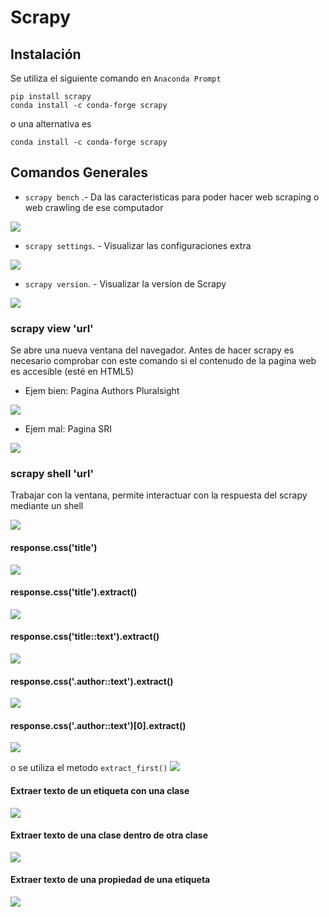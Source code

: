 # Scrapy
## Instalación
Se utiliza el siguiente comando en `Anaconda Prompt`
```
pip install scrapy
conda install -c conda-forge scrapy 
```
o una alternativa es
```
conda install -c conda-forge scrapy 
```
## Comandos Generales
* `scrapy bench` .- Da las caracteristicas para poder hacer web scraping o web crawling de ese computador

![]('./resources/scrapy-view-bien.PNG')

* `scrapy settings`. - Visualizar las configuraciones extra

![]('./resources/scrapy-view-bien.PNG')

* `scrapy version`. - Visualizar la version de Scrapy

![]('./resources/scrapy-view-bien.PNG')


### scrapy view 'url'
Se abre una nueva ventana del navegador. Antes de hacer scrapy es necesario comprobar con este comando si el contenudo de la pagina web es accesible (esté en HTML5)

* Ejem bien: Pagina Authors Pluralsight

![]('./resources/scrapy-view-bien.PNG')

* Ejem mal: Pagina SRI

![]('./resources/scrapy-view.PNG')

### scrapy shell 'url'
Trabajar con la ventana, permite interactuar con la respuesta del scrapy mediante un shell

![]('./resources/scrapy-shell.PNG')

#### response.css('title')
![]('./resources/shell-title')
#### response.css('title').extract()
![]('./resources/shell-title-extract.PNG')
#### response.css('title::text').extract()
![]('./resources/shell-title-extract-only-text.PNG')
#### response.css('.author::text').extract()
![]('./resources/shell-title-extract-only-text-author.PNG')

#### response.css('.author::text')[0].extract()
![]('./resources/extract-only-first.PNG')

o se utiliza el metodo `extract_first()`
![]('./resources/extract-first.PNG')

#### Extraer texto de un etiqueta con una clase
![]('./resources/extract-label-class.PNG')

#### Extraer texto de una clase dentro de otra clase

![]('./resources/extract-class-into-class.PNG')

#### Extraer texto de una propiedad de una etiqueta

![]('./resources/extract-atrib-label.PNG')